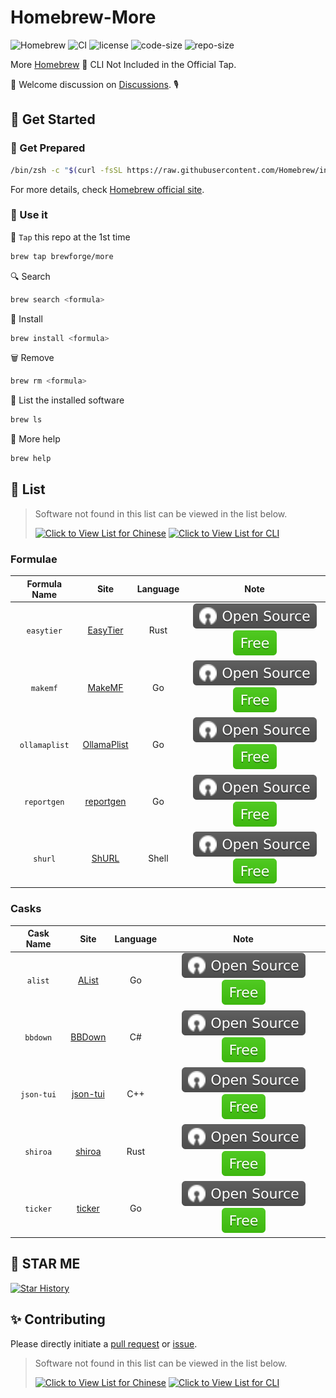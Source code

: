 # Homebrew-More

![Homebrew](https://img.shields.io/badge/-Homebrew-FBB040?labelColor=555555&logoColor=FFFFFF&logo=homebrew) ![CI](https://github.com/Brewforge/homebrew-more/actions/workflows/schedule.yml/badge.svg) ![license](https://img.shields.io/github/license/Brewforge/homebrew-more) ![code-size](https://img.shields.io/github/languages/code-size/Brewforge/homebrew-more) ![repo-size](https://img.shields.io/github/repo-size/Brewforge/homebrew-more)

More [Homebrew](https://github.com/Homebrew/brew) 🍺 CLI Not Included in the Official Tap.

👏 Welcome discussion on [Discussions](https://github.com/orgs/Brewforge/discussions). 🎙️

## 🍺 Get Started

### 🏃 Get Prepared

```sh
/bin/zsh -c "$(curl -fsSL https://raw.githubusercontent.com/Homebrew/install/master/install.sh)"
```

For more details, check [Homebrew official site](https://brew.sh/).

### 🚀 Use it

🚰 `Tap` this repo at the 1st time

```bash
brew tap brewforge/more
```

🔍 Search

```sh
brew search <formula>
```

🛒 Install

```sh
brew install <formula>
```

🗑️ Remove

```sh
brew rm <formula>
```

🧾 List the installed software

```sh
brew ls
```

🙏 More help

```sh
brew help
```

## 📝 List

> Software not found in this list can be viewed in the list below.
>
> [![Click to View List for Chinese](https://img.shields.io/badge/List_for_Chinese-red?style=for-the-badge&logo=homebrew&label=Click%20to%20view)](https://github.com/Brewforge/homebrew-chinese)
> [![Click to View List for CLI](https://img.shields.io/badge/List_for_Global-red?style=for-the-badge&logo=homebrew&label=Click%20to%20view)](https://github.com/Brewforge/homebrew-extras)

### Formulae

| Formula Name  |                      Site                      | Language |                 Note                 |
| :-----------: | :--------------------------------------------: | :------: | :----------------------------------: |
|  `easytier`   |        [EasyTier](https://easytier.cn/)        |   Rust   | ![a](assets/a.svg)![1](assets/1.svg) |
|   `makemf`    |   [MakeMF](https://github.com/Mrered/Gobin)    |    Go    | ![a](assets/a.svg)![1](assets/1.svg) |
| `ollamaplist` | [OllamaPlist](https://github.com/Mrered/Gobin) |    Go    | ![a](assets/a.svg)![1](assets/1.svg) |
|  `reportgen`  |  [reportgen](https://github.com/Mrered/Gobin)  |    Go    | ![a](assets/a.svg)![1](assets/1.svg) |
|    `shurl`    |   [ShURL](https://github.com/Mrered/yourlsh)   |  Shell   | ![a](assets/a.svg)![1](assets/1.svg) |

### Casks

| Cask Name  |                          Site                          | Language |                 Note                 |
| :--------: | :----------------------------------------------------: | :------: | :----------------------------------: |
|  `alist`   |            [AList](https://alist.nn.ci/zh)             |    Go    | ![a](assets/a.svg)![1](assets/1.svg) |
|  `bbdown`  |      [BBDown](https://github.com/nilaoda/BBDown)       |    C#    | ![a](assets/a.svg)![1](assets/1.svg) |
| `json-tui` | [json-tui](https://github.com/ArthurSonzogni/json-tui) |   C++    | ![a](assets/a.svg)![1](assets/1.svg) |
|  `shiroa`  |   [shiroa](https://github.com/Myriad-Dreamin/shiroa)   |   Rust   | ![a](assets/a.svg)![1](assets/1.svg) |
|  `ticker`  |   [ticker](https://github.com/achannarasappa/ticker)   |    Go    | ![a](assets/a.svg)![1](assets/1.svg) |

## 🌟 STAR ME

[![Star History](https://starchart.cc/Brewforge/homebrew-more.svg?variant=adaptive)](https://starchart.cc/Brewforge/homebrew-more)

## ✨ Contributing

Please directly initiate a [pull request](https://github.com/Brewforge/homebrew-more/compare) or [issue](https://github.com/Brewforge/homebrew-more/issues/new/choose).

<!-- ## ❤️ Sponsors -->

> Software not found in this list can be viewed in the list below.
>
> [![Click to View List for Chinese](https://img.shields.io/badge/List_for_Chinese-red?style=for-the-badge&logo=homebrew&label=Click%20to%20view)](https://github.com/Brewforge/homebrew-chinese)
> [![Click to View List for CLI](https://img.shields.io/badge/List_for_Global-red?style=for-the-badge&logo=homebrew&label=Click%20to%20view)](https://github.com/Brewforge/homebrew-extras)
